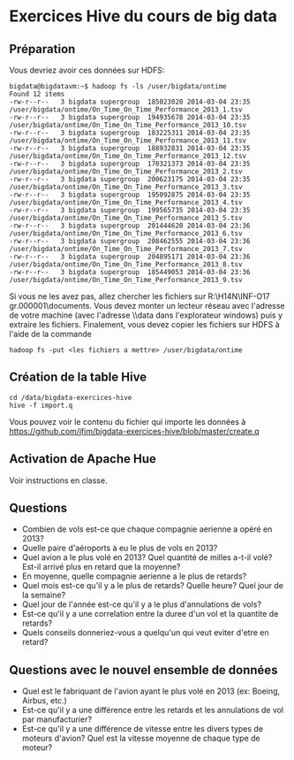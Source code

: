 # Exercices Hive du cours de big data

## Préparation

Vous devriez avoir ces données sur HDFS:

``` 
bigdata@bigdatavm:~$ hadoop fs -ls /user/bigdata/ontime
Found 12 items
-rw-r--r--   3 bigdata supergroup  185023020 2014-03-04 23:35 /user/bigdata/ontime/On_Time_On_Time_Performance_2013_1.tsv
-rw-r--r--   3 bigdata supergroup  194935678 2014-03-04 23:35 /user/bigdata/ontime/On_Time_On_Time_Performance_2013_10.tsv
-rw-r--r--   3 bigdata supergroup  183225311 2014-03-04 23:35 /user/bigdata/ontime/On_Time_On_Time_Performance_2013_11.tsv
-rw-r--r--   3 bigdata supergroup  188932831 2014-03-04 23:35 /user/bigdata/ontime/On_Time_On_Time_Performance_2013_12.tsv
-rw-r--r--   3 bigdata supergroup  170321373 2014-03-04 23:35 /user/bigdata/ontime/On_Time_On_Time_Performance_2013_2.tsv
-rw-r--r--   3 bigdata supergroup  200623175 2014-03-04 23:35 /user/bigdata/ontime/On_Time_On_Time_Performance_2013_3.tsv
-rw-r--r--   3 bigdata supergroup  195092875 2014-03-04 23:35 /user/bigdata/ontime/On_Time_On_Time_Performance_2013_4.tsv
-rw-r--r--   3 bigdata supergroup  199565735 2014-03-04 23:35 /user/bigdata/ontime/On_Time_On_Time_Performance_2013_5.tsv
-rw-r--r--   3 bigdata supergroup  201444620 2014-03-04 23:36 /user/bigdata/ontime/On_Time_On_Time_Performance_2013_6.tsv
-rw-r--r--   3 bigdata supergroup  208462555 2014-03-04 23:36 /user/bigdata/ontime/On_Time_On_Time_Performance_2013_7.tsv
-rw-r--r--   3 bigdata supergroup  204895171 2014-03-04 23:36 /user/bigdata/ontime/On_Time_On_Time_Performance_2013_8.tsv
-rw-r--r--   3 bigdata supergroup  185449053 2014-03-04 23:36 /user/bigdata/ontime/On_Time_On_Time_Performance_2013_9.tsv
``` 

Si vous ne les avez pas, allez chercher les fichiers sur R:\H14N\INF-O17 gr.000001\documents. Vous devez monter un lecteur réseau avec l'adresse de votre machine (avec l'adresse \\<adresse IP>\data dans l'explorateur windows) puis y extraire les fichiers. Finalement, vous devez copier les fichiers sur HDFS à l'aide de la commande

``` 
hadoop fs -put <les fichiers a mettre> /user/bigdata/ontime
``` 

## Création de la table Hive

    cd /data/bigdata-exercices-hive
	hive -f import.q

Vous pouvez voir le contenu du fichier qui importe les données à https://github.com/jfim/bigdata-exercices-hive/blob/master/create.q

## Activation de Apache Hue

Voir instructions en classe.

## Questions

- Combien de vols est-ce que chaque compagnie aerienne a opéré en 2013?
- Quelle paire d'aéroports à eu le plus de vols en 2013?
- Quel avion a le plus volé en 2013? Quel quantité de milles a-t-il volé? Est-il arrivé plus en retard que la moyenne?
- En moyenne, quelle compagnie aerienne a le plus de retards?
- Quel mois est-ce qu'il y a le plus de retards? Quelle heure? Quel jour de la semaine?
- Quel jour de l'année est-ce qu'il y a le plus d'annulations de vols?
- Est-ce qu'il y a une correlation entre la duree d'un vol et la quantite de retards?
- Quels conseils donneriez-vous a quelqu'un qui veut eviter d'etre en retard?

## Questions avec le nouvel ensemble de données

- Quel est le fabriquant de l'avion ayant le plus volé en 2013 (ex: Boeing, Airbus, etc.)
- Est-ce qu'il y a une différence entre les retards et les annulations de vol par manufacturier?
- Est-ce qu'il y a une différence de vitesse entre les divers types de moteurs d'avion? Quel est la vitesse moyenne de chaque type de moteur?
